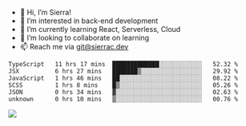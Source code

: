 - 👋 Hi, I’m Sierra!
- 👀 I’m interested in back-end development
- 🌱 I’m currently learning React, Serverless, Cloud
- 💞️ I’m looking to collaborate on learning
- 📫 Reach me via git@sierrac.dev

<!--START_SECTION:waka-->

```text
TypeScript   11 hrs 17 mins  █████████████░░░░░░░░░░░░   52.32 %
JSX          6 hrs 27 mins   ███████▒░░░░░░░░░░░░░░░░░   29.92 %
JavaScript   1 hrs 46 mins   ██░░░░░░░░░░░░░░░░░░░░░░░   08.22 %
SCSS         1 hrs 8 mins    █▒░░░░░░░░░░░░░░░░░░░░░░░   05.26 %
JSON         0 hrs 34 mins   ▓░░░░░░░░░░░░░░░░░░░░░░░░   02.63 %
unknown      0 hrs 10 mins   ▒░░░░░░░░░░░░░░░░░░░░░░░░   00.76 %
```

<!--END_SECTION:waka-->


![](https://hit.yhype.me/github/profile?user_id=7351311)
